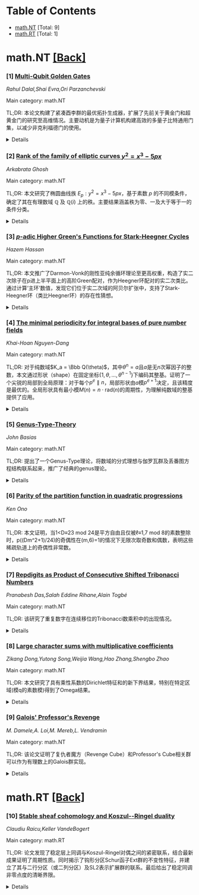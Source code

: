<div id=toc></div>

# Table of Contents

- [math.NT](#math.NT) [Total: 9]
- [math.RT](#math.RT) [Total: 1]


<div id='math.NT'></div>

# math.NT [[Back]](#toc)

### [1] [Multi-Qubit Golden Gates](https://arxiv.org/abs/2509.09047)
*Rahul Dalal,Shai Evra,Ori Parzanchevski*

Main category: math.NT

TL;DR: 本论文构建了紧凑酉李群的最优拓扑生成器，扩展了先前关于黄金门和超黄金门的研究至高维情况。主要动机是为量子计算机构建高效的多量子比特通用门集，以减少非克利福德门的使用。


<details>
  <summary>Details</summary>
Motivation: 为量子计算机构建高效的多量子比特通用门集，以更少的昂贵门（如T型门）实现任意酉操作的近似，同时覆盖对容错实现友好的Clifford+CS门集。

Method: 采用Sarnak-Xue密度假说在权重的变体（针对定正投影酉群），并利用自守表示的内窥分类进行证明。

Result: 找到了针对2量子比特的通用门集，与标准Clifford+T门集相比，减少约10倍的T型门使用。对于2量子比特Clifford+CS门集，证明在逼近过程中所需的CS门数量上限更紧，比Clifford+T减少4.8倍非克利福德门。

Conclusion: 所提出的框架有效扩展了黄金门的构造至更高维，显著减少了量子计算中昂贵门的使用数量，并证明了在特定门集上的效率提升。

Abstract: Our goal in this paper is to construct optimal topological generators for
compact unitary Lie groups, extending the work of a letter of Sarnak and
arXiv:1704.02106 on golden and super-golden gates to higher dimensions. To do
so we consider a variant of the Sarnak--Xue Density Hypotheses in the weight
aspect for definite projective unitary groups and prove it using the endoscopic
classification of automorphic representations.
  Our main motivation is to construct efficient multi-qubit universal gate sets
for quantum computers. For example, we find a set of universal gates that, for
a given accuracy, can heuristically approximate arbitrary unitary operations on
2 qubits with $\approx$10 times fewer ``expensive'' $T$-type gates than the
standard Clifford+$T$ set. Our framework also covers the 2-qubit Clifford+CS
gate set, well-known for being particularly friendly to fault-tolerant
implementation. We thereby prove tight upper bounds on the required CS count
for approximations (specifically, $4.8$x fewer non-Clifford gates than
Clifford+$T$).

</details>


### [2] [Rank of the family of elliptic curves $y^2 = x^3- 5px$](https://arxiv.org/abs/2509.09169)
*Arkabrata Ghosh*

Main category: math.NT

TL;DR: 本文研究了椭圆曲线族 $E_p: y^2 = x^3 - 5px$，基于素数 $p$ 的不同模条件，确定了其在有理数域 $\mathbb{Q}$ 及 $\mathbb{Q}(i)$ 上的秩。主要结果涵盖秩为零、一及大于等于一的条件分类。


<details>
  <summary>Details</summary>
Motivation: 研究特定椭圆曲线族 $E_p$ 在有理数域及其二次扩域上的秩分布规律，建立素数模条件与秩的精确对应关系。

Method: 通过模算术分析不同素数形式：1. 当 $p \equiv 7, 23 \pmod{40}$ 时秩为零；2. 当 $p=40k_{1,2}+3$ 或 $27$ 且 $(5k_i+c)$ 为完全平方时秩为一/二；3. 当 $p=40k_{3,4}+11$ 或 $19$ 且 $(160k_j+d)$ 为完全平方时秩至少一/二。

Result: 1. $p \equiv 7, 23 \pmod{40}$：$\mathrm{rank}_{\mathbb{Q}}E_p=0$，$\mathrm{rank}_{\mathbb{Q}(i)}E_p=0$；
2. $p=40k_{1,2}+3/27$ 且 $(5k_i+c)$ 平方：$\mathrm{rank}_{\mathbb{Q}}E_p=1$，$\mathrm{rank}_{\mathbb{Q}(i)}E_p=2$；
3. $p=40k_{3,4}+11/19$ 且 $(160k_j+d)$ 平方：$\mathrm{rank}_{\mathbb{Q}}E_p \geq 1$，$\mathrm{rank}_{\mathbb{Q}(i)}E_p \geq 2$。

Conclusion: 对于椭圆曲线 $E_p: y^2 = x^3 - 5px$，其秩在 $\mathbb{Q}$ 和 $\mathbb{Q}(i)$ 上的取值严格依赖于素数 $p$ 的模 $40$ 同余类及附加平方条件，为相关数论问题提供精确分类工具。

Abstract: This article considers the family of elliptic curves given by $E_{p}:
y^2=x^3-5px$ and certain conditions on an odd prime $p$. More specifically, we
have shown that if $p \equiv 7, 23 \pmod {40}$, then the rank of $E_{p}$ is
zero for both $ \mathbb{Q} $ and $ \mathbb{Q}(i) $. Furthermore, if the prime $
p $ is of the form $ 40k_1 + 3 $ or $ 40k_2 + 27$, where $k_1, k_2 \in
\mathbb{Z}$ such that $(5k_1+1)$ or $(5k_2 +4)$ are perfect squares, then the
given family of elliptic curves has rank one over $\mathbb{Q}$ and rank two
over $\mathbb{Q}(i)$. Moreover, if the prime $ p $ is of the form $ 40k_3 + 11
$ or $ 40k_4 + 19$ where $k_3 ~\text{and}~ k_4 \in \mathbb{Z}$ such that
$(160k_3+49)$ or $(160k_4 + 81) $ are perfect squares, then the given family of
elliptic curves has rank at least one over $\mathbb{Q}$ and rank at least two
over $\mathbb{Q}(i)$.

</details>


### [3] [$p$-adic Higher Green's Functions for Stark-Heegner Cycles](https://arxiv.org/abs/2509.09446)
*Hazem Hassan*

Main category: math.NT

TL;DR: 本文推广了Darmon-Vonk的刚性亚纯余循环理论至更高权重，构造了实二次除子在p进上半平面上的高阶Green配对，作为Heegner环配对的实二次类比。通过计算‘主环’数值，发现它们位于实二次域的阿贝尔扩张中，支持了Stark-Heegner环（类比Heegner环）的存在性猜想。


<details>
  <summary>Details</summary>
Motivation: Heegner环是高权重版本的Heegner点，其算术相交数以模形式傅里叶系数出现，且常属于虚二次域的阿贝尔扩张。本文旨在构建实二次域上的类比——标题中的Stark-Heegner环，其存在性由Bloch-Beilinson猜想预测。

Method: 将Darmon-Vonk的刚性亚纯余循环理论推广至高权重，建立实二次除子在p进上半平面上的高阶Green配对。该配对被视为Heegner环实二次类比的数学结构。

Result: 对‘主环’的数值计算表明，该配对的取值位于实二次域的阿贝尔扩张中，且高阶Green函数特定值的代数性为代数Stark-Heegner环的存在提供了间接证据。

Conclusion: 高阶Green配对的构建完善了实二次域与虚二次域的对称类比计算框架，其代数性结果为Stark-Heegner环的猜想提供了计算证据，推进了Bloc-Beilinson猜想在实二次域背景下的研究。

Abstract: Heegner cycles are higher weight analogues of Heegner points. Their
arithmetic intersection numbers also appear as Fourier coefficients of modular
forms and often belong to abelian extensions of imaginary-quadratic fields.
Rotger and Seveso propose a precise recipe for the $p$-adic Abel-Jacobi images
of cycle classes whose existence is predicted by conjectures of Bloch and
Beilinson and which would be a real-quadratic analogue to Heegner cycles: the
Stark-Heegner cycles of the title.
  In this paper, we generalize Darmon-Vonk's theory of rigid meromorphic
cocycles to higher weight, producing a higher Green's pairing of real-quadratic
divisors on the $p$-adic upper half-plane, which seems to be the real-quadratic
analogue of the pairing of Heegner cycles. Computation of these values for
"principal cycles'' gives evidence that they lie in abelian extensions of
real-quadratic fields. The algebraicity of certain values of the higher Green's
function is indirect evidence for the existence of algebraic Stark-Heegner
cycles.

</details>


### [4] [The minimal periodicity for integral bases of pure number fields](https://arxiv.org/abs/2509.09457)
*Khai-Hoan Nguyen-Dang*

Main category: math.NT

TL;DR: 对于纯数域$K_a = \Bbb Q(\theta)$，其中$\theta^n = a$且$a$是无$n$次幂因子的整数，本文通过形状（shape）在固定坐标$\{1,\theta,\dots,\theta^{n-1}\}$下编码其整基。证明了一个尖锐的局部到全局原理：对于每个$p^e \parallel n$，局部形状由$a$模$p^{e+1}$决定，且该精度是最优的。全局形状具有最小模$M(n)=n\cdot\mathrm{rad}(n)$的周期性，为理解纯数域的整基提供了应用。


<details>
  <summary>Details</summary>
Motivation: 研究纯数域$K_a = \Bbb Q(\theta)$（$\theta^n = a$）的整基结构，通过引入'形状'概念简化整基描述，并探索局部信息（由$a$模$p^{e+1}$决定）与全局形状的关系，最终建立周期性规律以统一处理此类数域的整基问题。

Method: 定义纯数域整基在固定基底$\{1,\theta,\dots,\theta^{n-1}\}$下的'形状'。利用素数幂分解，证明对每个$p^e \parallel n$，局部形状由$a \bmod p^{e+1}$唯一确定，且该精度不可改进。通过最小模$M(n)=n\cdot\mathrm{rad}(n)$构造全局周期性，并严格验证其极小性。

Result: 1. 局部到全局原理：局部形状由$a \bmod p^{e+1}$决定（$p^e\parallel n$），且$e+1$是最优指数。2. 全局形状周期性：形状随$a$以$M(n)=n\cdot\mathrm{rad}(n)$为周期变化，$M(n)$是此类周期的最小值。3. 应用：周期性和局部确定性简化了整基计算和分类。

Conclusion: 纯数域$K_a$的整基形状完全由$a$模$M(n)=n\cdot\mathrm{rad}(n)$决定，且该模是最小的。局部信息（素数幂分解）可精确控制全局形状，为纯数域的整基研究提供了统一框架和计算工具。

Abstract: Fix $n\ge3$. For the pure field $K_a=\Bbb Q(\theta)$, $\theta^n=a$ with $a$
$n$th-power-free, we encode an integral basis in the fixed coordinate
$\{1,\theta,\dots,\theta^{n-1}\}$ by its \emph{shape}. We prove a sharp
local-to-global principle: for each $p^e\!\parallel n$, the local shape at $p$
is determined by $a\bmod p^{\,e+1}$, and this precision is optimal. Moreover,
the global shape is periodic with minimal modulus \[ M(n)=\prod_{p^e\parallel
n}p^{\,e+1}=n\cdot\mathrm{rad}(n), \] providing many applications in the
understanding integral bases of pure number fields.

</details>


### [5] [Genus-Type-Theory](https://arxiv.org/abs/2509.09548)
*John Basias*

Main category: math.NT

TL;DR: 提出了一个Genus-Type理论，将数域的分式理想与伽罗瓦群及丢番图方程结构联系起来，推广了经典的genus理论。


<details>
  <summary>Details</summary>
Motivation: 经典genus理论在高次域中难以应用，因此需要一个新的框架来统一处理分式理想的结构。

Method: 通过构建Galois群结构及关联丢番图方程，将分式理想映射到这些代数结构上，形成Genus-Type理论（定理30、注7）。

Result: 建立了数域分式理想与Galois群、丢番图方程之间的桥梁，为高次数域提供了更普适的genus理论框架。

Conclusion: Genus-Type理论可视为经典genus理论的推广，为代数数论中的理想类研究开辟了新途径。

Abstract: We introduce the existence of a Genus-Type Theory that generalizes classical
genus theory by linking fractional ideals of number fields to structures built
from their Galois groups and associated Diophantine equations, as formally
stated in Theorem 30 and Remark 7.

</details>


### [6] [Parity of the partition function in quadratic progressions](https://arxiv.org/abs/2509.09553)
*Ken Ono*

Main category: math.NT

TL;DR: 本文证明，当1<D≡23 mod 24是平方自由且仅被ℓ≡1,7 mod 8的素数整除时，p((Dm^2+1)/24)的奇偶性在(m,6)=1的情况下无限次取奇数和偶数，表明这些稀疏轨道上的奇偶性非常数。


<details>
  <summary>Details</summary>
Motivation: 质域函数p(n)的奇偶性分布长期以来极其神秘，此前仅有零星结果。本文旨在提供关于某些二次形式取值点的奇偶性分布规律的统一描述。

Method: 在模曲线X_0(6)上，结合经典质域生成函数恒等式，运用扭曲Borcherds乘积方法，研究特征2下Deligne-Rapoport模型中普通CM纤维的算术几何。将问题转化为满足'Heegner包'条件的权1/2向量值调和Maass形式系数的研究。

Result: 证明对特定条件下(定义见上文)的D和m，数值p((Dm^2+1)/24)的奇偶性既非全奇也非全偶，两种奇偶性均无限次出现。

Conclusion: 通过调和Maass形式的算术几何方法，建立了质域函数在特定稀疏二次点列上的奇偶性分布定理，该结果可推广到更广泛满足Heegner包条件的Maass形式。

Abstract: The parity of the partition function $p(n)$ remains strikingly mysterious.
Beyond a handful of fragmentary results, essentially nothing is known about the
distribution of parity. We prove a uniform result on quadratic progressions. If
$1<D\equiv 23\pmod{24}$ is square-free and only divisible by primes $\ell\equiv
1, 7\pmod 8$, then both parities occur infinitely often among $$
p\left(\frac{Dm^2+1}{24}\right), $$ with $(m,6)=1.$ The argument takes place on
the modular curve $X_0(6)$ and shows that parity along these thin orbits is
\emph{not constant}. The proof connects classical identities for the partition
generating function, through the method of (twisted) Borcherds products, to the
arithmetic geometry of {\it ordinary} CM fibers on the Deligne-Rapoport model
of $X_0(6)$ in characteristic 2. This result is a special case of a general
theorem for the coefficients of suitable vector-valued weight 1/2 harmonic
Maass forms that satisfy a "Heegner packet'' condition.

</details>


### [7] [Repdigits as Product of Consecutive Shifted Tribonacci Numbers](https://arxiv.org/abs/2509.09578)
*Pranabesh Das,Salah Eddine Rihane,Alain Togbé*

Main category: math.NT

TL;DR: 该研究了重复数字在连续移位的Tribonacci数乘积中的出现情况。


<details>
  <summary>Details</summary>
Motivation: 探索在连续移位的Tribonacci数列乘积中是否存在重复数字（重复数字指仅由一种数字组成的数，例如11、33等）。

Method: 该使用Tribonacci数列定义和相关数论方法，分析重复数字作为连续移位Tribonacci数乘积的可能性。

Result: 该找到了所有使得连续移位Tribonacci数乘积为重复数字的解。

Conclusion: 该论文确定了在连续移位的Tribonacci数乘积中，重复数字的具体出现条件和解。

Abstract: A repdigit is a positive integer that has only one distinct digit in its
decimal expansion, i.e., a number has the form $d(10^m-1)/9$ for some $m\geq 1$
and $1 \leq d \leq 9$. Let $\left(T_n\right)_{n\ge0}$ be the sequence of
Tribonacci. This paper deals with the presence of repdigits in the products of
consecutive shifted Tribonacci numbers.

</details>


### [8] [Large character sums with multiplicative coefficients](https://arxiv.org/abs/2509.09649)
*Zikang Dong,Yutong Song,Weijia Wang,Hao Zhang,Shengbo Zhao*

Main category: math.NT

TL;DR: 本文研究了具有乘性系数的Dirichlet特征和的新下界结果，特别在特定区域(模q的素数模)得到了Omega结果。


<details>
  <summary>Details</summary>
Motivation: 由于之前Dirichlet特征和在多参数设置下存在局限性，特别是对于具有乘性系数的特征和，现有下界结果不够强。因此，本文旨在突破这一局限，拓展模q较小的特征和的下界估计范围。

Method: 通过将Diophantine逼近理论应用于二进制系数构造，利用加性组合学与乘性求和技巧，在指数函数界范围内结合迭代与递归论证，得出Dirichlet特征和的下界估计。

Result: 在区域$\exp( (\log q)^{\frac{1}{2} + \delta} ) \leq N \leq \sqrt{q}$中获得了一个新的下界结果（Omega结果），表明Dirichlet特征和的绝对值可以至少达到某个函数量级的渐近下界。

Conclusion: 该研究成功地确定了具有乘性系数的Dirichlet特征和存在明显下界，填补了现有文献中该区域下界估计的空白，为进一步探索特征和分布提供了工具。

Abstract: In this paper, we investigate large values of Dirichlet character sums with
multiplicative coefficients $\sum_{n\le N}f(n)\chi(n)$. We prove a new Omega
result in the region $\exp((\log q)^{\frac12+\delta})\le N\le\sqrt q$, where
$q$ is the prime modulus.

</details>


### [9] [Galois' Professor's Revenge](https://arxiv.org/abs/2509.09662)
*M. Damele,A. Loi,M. Mereb,L. Vendramin*

Main category: math.NT

TL;DR: 该论文证明了复仇者魔方（Revenge Cube）和Professor's Cube相关群可以作为有理数上的Galois群实现。


<details>
  <summary>Details</summary>
Motivation: 研究特定魔方（如复仇者魔方和Professor's Cube）的群结构，并探索它们在代数领域（特别是Galois理论）中的数学表达方式。

Method: 通过证明这些特定魔方对应的排列群具有Galois群的结构，并将其与有理数域上的扩域关联起来。

Result: 成功证明复仇者魔方和Professor's Cube对应的群结构可以嵌入到有理数域的Galois群中。

Conclusion: 两个魔方的群结构均可作为有理数域上的Galois群实现，为魔方群理论与Galois理论之间建立了新的联系。

Abstract: We prove that the groups associated with the Revenge Cube and the Professor's
Cube can be realized as Galois groups over the rationals.

</details>


<div id='math.RT'></div>

# math.RT [[Back]](#toc)

### [10] [Stable sheaf cohomology and Koszul--Ringel duality](https://arxiv.org/abs/2509.08923)
*Claudiu Raicu,Keller VandeBogert*

Main category: math.RT

TL;DR: 论文发现了稳定层上同调与Koszul-Ringel对偶之间的紧密联系，结合最新成果证明了周期性质。同时揭示了钩形分区Schur函子Ext群的不变性特征，并建立了其与二行分区（或二列分区）及SL2表示扩展群的联系。最后给出了稳定同调非零点度的清晰界限。


<details>
  <summary>Details</summary>
Motivation: 探求稳定层上同调、Koszul-Ringel对偶及Schur函子Ext群计算间的深层关联，解决相关猜想并建立扩展群计算的新联系

Method: 将稳定层上同调与严格多项式函子范畴上的Koszul-Ringel对偶建立关系；通过组合数学与同调代数方法计算钩形分区Schur函子的Ext群；借助递归结构分析SL2表示的扩展群

Result: 1. 证实了稳定上同调的周期性猜想
2. 完整计算任意特征域上钩形分区Schur函子的Ext群
3. 建立二行/列分区与SL2表示中Ext群的联系
4. 给出Schur函子稳定同调非零点度的最优界

Conclusion: 揭示了稳定层上同调与函子范畴对偶的深刻联系，解决了钩形分区Schur函子扩展群的计算问题，并为相关领域的统一理解提供了理论基础

Abstract: We identify a close relationship between stable sheaf cohomology for
polynomial functors applied to the cotangent bundle on projective space, and
Koszul--Ringel duality on the category of strict polynomial functors as
described in the work of Cha\l upnik, Krause, and Touz\'e. Combining this with
recent results of Maliakas--Stergiopoulou we confirm a conjectured periodicity
statement for stable cohomology. In a different direction, we find a remarkable
invariance property for $\Ext$ groups between Schur functors associated to hook
partitions, and compute all such extension groups over a field of arbitrary
characteristic. We show that this is further equivalent to the calculation of
$\Ext$ groups for partitions with $2$ rows (or $2$ columns), and as such it
relates to Parker's recursive description of $\Ext$ groups for
$\SL_2$-representations. Finally, we give a general sharp bound for the
interval of degrees where stable cohomology of a Schur functor can be non-zero.

</details>
